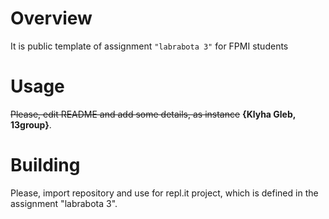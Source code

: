 # Overview

It is public template of assignment `"labrabota 3"` for FPMI students

# Usage

~~Please, edit README and add some details, as instance~~ **{Klyha Gleb, 13group}**.

# Building

Please, import repository and use for repl.it project, which is defined in the assignment "labrabota 3".
